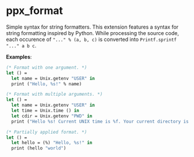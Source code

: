 # ppx_format

Simple syntax for string formatters. This extension features a syntax for string formatting inspired by Python. While processing the source code, each occurence of `"..." % (a, b, c)` is converted into `Printf.sprintf "..." a b c`.

**Examples**:

```ocaml
(* Format with one argument. *)
let () =
  let name = Unix.getenv "USER" in
  print ("Hello, %s!" % name)

(* Format with multiple arguments. *)
let () =
  let name = Unix.getenv "USER" in
  let time = Unix.time () in
  let cdir = Unix.getenv "PWD" in
  print ("Hello %s! Current UNIX time is %f. Your current directory is %s" % (name, time, cdir))

(* Partially applied format. *)
let () =
  let hello = (%) "Hello, %s!" in
  print (hello "world")
```
